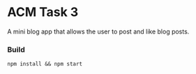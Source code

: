 # ACM Task 3

A mini blog app that allows the user to post and like blog posts.

### Build
```
npm install && npm start
```
